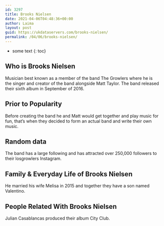 ```yaml
---
id: 3297
title: Brooks Nielsen
date: 2021-04-06T04:48:36+00:00
author: Laima
layout: post
guid: https://ukdataservers.com/brooks-nielsen/
permalink: /04/06/brooks-nielsen/
---
```


* some text
{: toc}


## Who is Brooks Nielsen
                  
                  
                  
Musician best known as a member of the band The Growlers where he is the singer and creator of the band alongside Matt Taylor. The band released their sixth album in September of 2016.
                  
              
            
              
            
                
                
                
## Prior to Popularity
                  
                  
                  
Before creating the band he and Matt would get together and play music for fun, that&#8217;s when they decided to form an actual band and write their own music.
                  
              
            
              
            
                
                
                
## Random data
                  
                  
                  
The band has a large following and has attracted over 250,000 followers to their losgrowlers Instagram.
                  
              
            
              
            
                
                
                
## Family & Everyday Life of Brooks Nielsen
                  
                  
                  
He married his wife Melisa in 2015 and together they have a son named Valentino.
                  
              
            
              
            
                
                
                
## People Related With Brooks Nielsen
                  
                  
                  
Julian Casablancas produced their album City Club.
                  
              
            
              
            
                
              
            
              
              
            
            
              
            
          
          
          